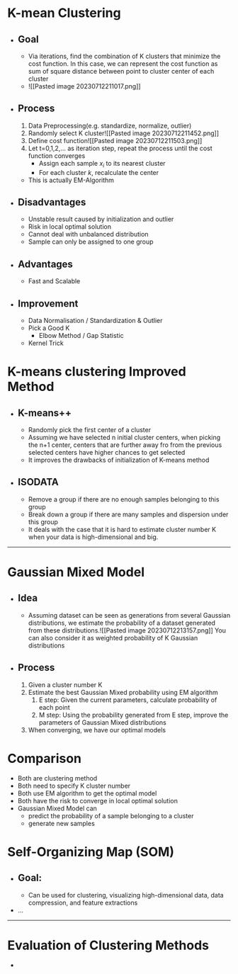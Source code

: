 # K-mean Clustering
- ## Goal
	- Via iterations, find the combination of K clusters that minimize the cost function. In this case, we can represent the cost function as sum of square distance between point to cluster center of each cluster
	-  ![[Pasted image 20230712211017.png]]
* ## Process
	1. Data Preprocessing(e.g. standardize, normalize, outlier)
	2. Randomly select K cluster![[Pasted image 20230712211452.png]]
	3. Define cost function![[Pasted image 20230712211503.png]]
	4. Let t=0,1,2,... as iteration step, repeat the process until the cost function converges
		* Assign each sample $x_{i}$ to its nearest cluster
		* For each cluster $k$, recalculate the center
	* This is actually EM-Algorithm
* ## Disadvantages
	* Unstable result caused by initialization and outlier
	* Risk in local optimal solution
	* Cannot deal with unbalanced distribution
	* Sample can only be assigned to one group
* ## Advantages
	* Fast and Scalable
* ## Improvement
	* Data Normalisation / Standardization & Outlier 
	* Pick a Good K
		* Elbow Method / Gap Statistic
	* Kernel Trick
# K-means clustering Improved Method
* ## K-means++
	* Randomly pick the first center of a cluster
	* Assuming we have selected n initial cluster centers, when picking the n+1 center, centers that are further away fro from the previous selected centers have higher chances to get selected
	* It improves the drawbacks of initialization of K-means method
* ## ISODATA
	* Remove a group if there are no enough samples belonging to this group
	* Break down a group if there are many samples and dispersion under this group
	* It deals with the case that it is hard to estimate cluster number K when your data is high-dimensional and big. 
--------
# Gaussian Mixed Model
* ## Idea
	* Assuming dataset can be seen as generations from several Gaussian distributions, we estimate the probability of a dataset generated from these distributions.![[Pasted image 20230712213157.png]] You can also consider it as weighted probability of K Gaussian distributions
* ## Process
	1. Given a cluster number K
	2. Estimate the best Gaussian Mixed probability using EM algorithm
		1. E step: Given the current parameters, calculate probability of each point
		2. M step: Using the probability generated from E step, improve the parameters of Gaussian Mixed distributions
	3. When converging, we have our optimal models
# Comparison
- Both are clustering method
- Both need to specify K cluster number
- Both use EM algorithm to get the optimal model
- Both have the risk to converge in local optimal solution
- Gaussian Mixed Model can 
	- predict the probability of a sample belonging to a cluster
	- generate new samples
# Self-Organizing Map (SOM)
* ## Goal:
	* Can be used for clustering, visualizing high-dimensional data, data compression, and feature extractions
* ...
-------
# Evaluation of Clustering Methods
* 